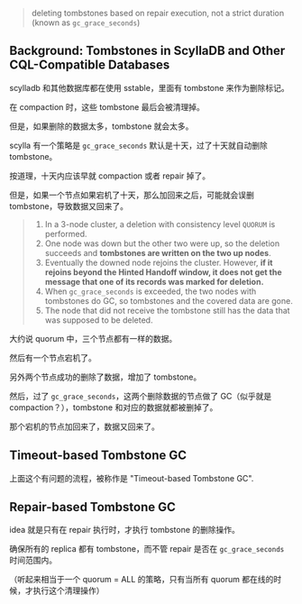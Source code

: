 > deleting tombstones based on repair execution, not a strict duration (known as `gc_grace_seconds`)

## Background: Tombstones in ScyllaDB and Other CQL-Compatible Databases

scylladb 和其他数据库都在使用 sstable，里面有 tombstone 来作为删除标记。

在 compaction 时，这些 tombstone 最后会被清理掉。

但是，如果删除的数据太多，tombstone 就会太多。

scylla 有一个策略是 `gc_grace_seconds` 默认是十天，过了十天就自动删除 tombstone。

按道理，十天内应该早就 compaction 或者 repair 掉了。

但是，如果一个节点如果宕机了十天，那么加回来之后，可能就会误删 tombstone，导致数据又回来了。

> 1. In a 3-node cluster, a deletion with consistency level `QUORUM` is performed.
> 2. One node was down but the other two were up, so the deletion succeeds and **tombstones are written on the two up nodes**.
> 3. Eventually the downed node rejoins the cluster. However, **if it rejoins beyond the Hinted Handoff window, it does not get the message that one of its records was marked for deletion.**
> 4. When `gc_grace_seconds` is exceeded, the two nodes with tombstones do GC, so tombstones and the covered data are gone.
> 5. The node that did not receive the tombstone still has the data that was supposed to be deleted.

大约说 quorum 中，三个节点都有一样的数据。

然后有一个节点宕机了。

另外两个节点成功的删除了数据，增加了 tombstone。

然后，过了 `gc_grace_seconds`，这两个删除数据的节点做了 GC（似乎就是 compaction？），tombstone 和对应的数据就都被删掉了。

那个宕机的节点加回来了，数据又回来了。

## Timeout-based Tombstone GC

上面这个有问题的流程，被称作是 "Timeout-based Tombstone GC".

## Repair-based Tombstone GC

idea 就是只有在 repair 执行时，才执行 tombstone 的删除操作。

确保所有的 replica 都有 tombstone，而不管 repair 是否在 `gc_grace_seconds` 时间范围内。

（听起来相当于一个 quorum = ALL 的策略，只有当所有 quorum 都在线的时候，才执行这个清理操作）